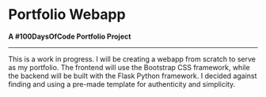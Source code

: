 # Portfolio Webapp

**A #100DaysOfCode Portfolio Project**

<hr>

This is a work in progress. I will be creating a webapp from scratch to serve as my portfolio. The frontend will use 
the Bootstrap CSS framework, while the backend will be built with the Flask Python framework. I decided against finding 
and using a pre-made template for authenticity and simplicity.